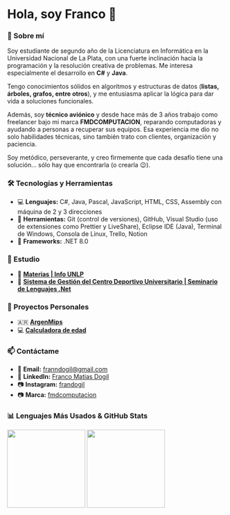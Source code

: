 # Hola, soy Franco 👋  

### 📌 Sobre mí  

Soy estudiante de segundo año de la Licenciatura en Informática en la Universidad Nacional de La Plata, con una fuerte inclinación hacia la programación y la resolución creativa de problemas. Me interesa especialmente el desarrollo en **C#** y **Java**.  

Tengo conocimientos sólidos en algoritmos y estructuras de datos (**listas, árboles, grafos, entre otros**), y me entusiasma aplicar la lógica para dar vida a soluciones funcionales.  

Además, soy **técnico aviónico** y desde hace más de 3 años trabajo como freelancer bajo mi marca **FMDCOMPUTACION**, reparando computadoras y ayudando a personas a recuperar sus equipos. Esa experiencia me dio no solo habilidades técnicas, sino también trato con clientes, organización y paciencia.  

Soy metódico, perseverante, y creo firmemente que cada desafío tiene una solución... sólo hay que encontrarla (o crearla 😉).  

### 🛠️ Tecnologías y Herramientas  
- 💻 **Lenguajes:** C#, Java, Pascal, JavaScript, HTML, CSS, Assembly con máquina de 2 y 3 direcciones
- 🔧 **Herramientas:** Git (control de versiones), GitHub, Visual Studio (uso de extensiones como Prettier y LiveShare), Eclipse IDE (Java), Terminal de Windows, Consola de Linux, Trello, Notion
- 📂 **Frameworks:** .NET 8.0


### 🏫 Estudio

- 📘 **[Materias | Info UNLP](https://github.com/franndogil/unlp-info-materias)**
- 🚀 **[Sistema de Gestión del Centro Deportivo Universitario | Seminario de Lenguajes .Net](https://github.com/juampiconejera/CentroEventos)**

### 🌟 Proyectos Personales  

- 🇦🇷 **[ArgenMips](https://github.com/franndogil/ArgenMips-Lenguaje-Ensamblador)**
- 💻 **[Calculadora de edad](https://github.com/franndogil/Age-calculator)**

### 📫 Contáctame  
- 📧 **Email:** franndogil@gmail.com
- 💼 **LinkedIn:** [Franco Matias Dogil](https://www.linkedin.com/in/francomatiasdogil/)  
- 📷 **Instagram:** [frandogil](https://www.instagram.com/frandogil)
- 📷 **Marca:** [fmdcomputacion](https://www.instagram.com/fmdcomputacion/) 

### 📊 Lenguajes Más Usados & GitHub Stats

<p>
  <img src="https://github-readme-stats.vercel.app/api/top-langs/?username=franndogil&layout=compact&theme=radical" height="180"/>
  <img src="https://github-readme-stats.vercel.app/api?username=franndogil&show_icons=true&theme=radical" height="180"/>
</p>

